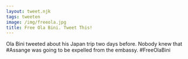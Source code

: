 ```yaml
---
layout: tweet.njk
tags: tweeten
image: /img/freeola.jpg
title: Free Ola Bini. Tweet This!
---
```

Ola Bini tweeted about his Japan trip two days before. Nobody knew that #Assange
was going to be expelled from the embassy. #FreeOlaBini
